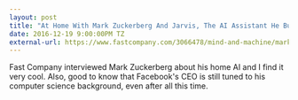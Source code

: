 ```yaml
---
layout: post
title: "At Home With Mark Zuckerberg And Jarvis, The AI Assistant He Built For His Family"
date: 2016-12-19 9:00:00PM TZ
external-url: https://www.fastcompany.com/3066478/mind-and-machine/mark-zuckerberg-jarvis
---
```

Fast Company interviewed Mark Zuckerberg about his home AI and I find it very cool. Also, good to know that Facebook's CEO is still tuned to his computer science background, even after all this time.
